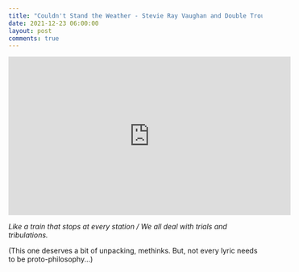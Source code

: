 ```yaml
---
title: "Couldn't Stand the Weather - Stevie Ray Vaughan and Double Trouble"
date: 2021-12-23 06:00:00
layout: post
comments: true
---
```


<iframe width="560" height="315" src="https://www.youtube.com/embed/nO23B5C_Mcw" title="YouTube video player" frameborder="0" allow="accelerometer; autoplay; clipboard-write; encrypted-media; gyroscope; picture-in-picture" allowfullscreen></iframe>


*Like a train that stops at every station / We all deal with trials and tribulations.*

(This one deserves a bit of unpacking, methinks. But, not every lyric needs to be proto-philosophy...)
